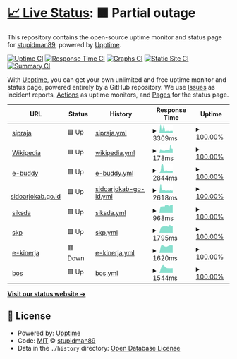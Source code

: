 # [📈 Live Status](https://stupidman89.github.io/awesome-uptime): <!--live status--> **🟧 Partial outage**

This repository contains the open-source uptime monitor and status page for [stupidman89](https://stupidman89.github.io/awesome-uptime), powered by [Upptime](https://github.com/upptime/upptime).

[![Uptime CI](https://github.com/stupidman89/awesome-uptime/workflows/Uptime%20CI/badge.svg)](https://github.com/stupidman89/awesome-uptime/actions?query=workflow%3A%22Uptime+CI%22)
[![Response Time CI](https://github.com/stupidman89/awesome-uptime/workflows/Response%20Time%20CI/badge.svg)](https://github.com/stupidman89/awesome-uptime/actions?query=workflow%3A%22Response+Time+CI%22)
[![Graphs CI](https://github.com/stupidman89/awesome-uptime/workflows/Graphs%20CI/badge.svg)](https://github.com/stupidman89/awesome-uptime/actions?query=workflow%3A%22Graphs+CI%22)
[![Static Site CI](https://github.com/stupidman89/awesome-uptime/workflows/Static%20Site%20CI/badge.svg)](https://github.com/stupidman89/awesome-uptime/actions?query=workflow%3A%22Static+Site+CI%22)
[![Summary CI](https://github.com/stupidman89/awesome-uptime/workflows/Summary%20CI/badge.svg)](https://github.com/stupidman89/awesome-uptime/actions?query=workflow%3A%22Summary+CI%22)

With [Upptime](https://upptime.js.org), you can get your own unlimited and free uptime monitor and status page, powered entirely by a GitHub repository. We use [Issues](https://github.com/stupidman89/awesome-uptime/issues) as incident reports, [Actions](https://github.com/stupidman89/awesome-uptime/actions) as uptime monitors, and [Pages](https://stupidman89.github.io/awesome-uptime) for the status page.

<!--start: status pages-->
<!-- This summary is generated by Upptime (https://github.com/upptime/upptime) -->
<!-- Do not edit this manually, your changes will be overwritten -->
<!-- prettier-ignore -->
| URL | Status | History | Response Time | Uptime |
| --- | ------ | ------- | ------------- | ------ |
| <img alt="" src="https://favicons.githubusercontent.com/sipraja.sidoarjokab.go.id" height="13"> [sipraja](https://sipraja.sidoarjokab.go.id) | 🟩 Up | [sipraja.yml](https://github.com/stupidman89/awesome-uptime/commits/HEAD/history/sipraja.yml) | <details><summary><img alt="Response time graph" src="./graphs/sipraja/response-time-week.png" height="20"> 3309ms</summary><br><a href="https://stupidman89.github.io/awesome-uptime/history/sipraja"><img alt="Response time 3309" src="https://img.shields.io/endpoint?url=https%3A%2F%2Fraw.githubusercontent.com%2Fstupidman89%2Fawesome-uptime%2FHEAD%2Fapi%2Fsipraja%2Fresponse-time.json"></a><br><a href="https://stupidman89.github.io/awesome-uptime/history/sipraja"><img alt="24-hour response time 1979" src="https://img.shields.io/endpoint?url=https%3A%2F%2Fraw.githubusercontent.com%2Fstupidman89%2Fawesome-uptime%2FHEAD%2Fapi%2Fsipraja%2Fresponse-time-day.json"></a><br><a href="https://stupidman89.github.io/awesome-uptime/history/sipraja"><img alt="7-day response time 3309" src="https://img.shields.io/endpoint?url=https%3A%2F%2Fraw.githubusercontent.com%2Fstupidman89%2Fawesome-uptime%2FHEAD%2Fapi%2Fsipraja%2Fresponse-time-week.json"></a><br><a href="https://stupidman89.github.io/awesome-uptime/history/sipraja"><img alt="30-day response time 3309" src="https://img.shields.io/endpoint?url=https%3A%2F%2Fraw.githubusercontent.com%2Fstupidman89%2Fawesome-uptime%2FHEAD%2Fapi%2Fsipraja%2Fresponse-time-month.json"></a><br><a href="https://stupidman89.github.io/awesome-uptime/history/sipraja"><img alt="1-year response time 3309" src="https://img.shields.io/endpoint?url=https%3A%2F%2Fraw.githubusercontent.com%2Fstupidman89%2Fawesome-uptime%2FHEAD%2Fapi%2Fsipraja%2Fresponse-time-year.json"></a></details> | <details><summary><a href="https://stupidman89.github.io/awesome-uptime/history/sipraja">100.00%</a></summary><a href="https://stupidman89.github.io/awesome-uptime/history/sipraja"><img alt="All-time uptime 100.00%" src="https://img.shields.io/endpoint?url=https%3A%2F%2Fraw.githubusercontent.com%2Fstupidman89%2Fawesome-uptime%2FHEAD%2Fapi%2Fsipraja%2Fuptime.json"></a><br><a href="https://stupidman89.github.io/awesome-uptime/history/sipraja"><img alt="24-hour uptime 100.00%" src="https://img.shields.io/endpoint?url=https%3A%2F%2Fraw.githubusercontent.com%2Fstupidman89%2Fawesome-uptime%2FHEAD%2Fapi%2Fsipraja%2Fuptime-day.json"></a><br><a href="https://stupidman89.github.io/awesome-uptime/history/sipraja"><img alt="7-day uptime 100.00%" src="https://img.shields.io/endpoint?url=https%3A%2F%2Fraw.githubusercontent.com%2Fstupidman89%2Fawesome-uptime%2FHEAD%2Fapi%2Fsipraja%2Fuptime-week.json"></a><br><a href="https://stupidman89.github.io/awesome-uptime/history/sipraja"><img alt="30-day uptime 100.00%" src="https://img.shields.io/endpoint?url=https%3A%2F%2Fraw.githubusercontent.com%2Fstupidman89%2Fawesome-uptime%2FHEAD%2Fapi%2Fsipraja%2Fuptime-month.json"></a><br><a href="https://stupidman89.github.io/awesome-uptime/history/sipraja"><img alt="1-year uptime 100.00%" src="https://img.shields.io/endpoint?url=https%3A%2F%2Fraw.githubusercontent.com%2Fstupidman89%2Fawesome-uptime%2FHEAD%2Fapi%2Fsipraja%2Fuptime-year.json"></a></details>
| <img alt="" src="https://favicons.githubusercontent.com/en.wikipedia.org" height="13"> [Wikipedia](https://en.wikipedia.org) | 🟩 Up | [wikipedia.yml](https://github.com/stupidman89/awesome-uptime/commits/HEAD/history/wikipedia.yml) | <details><summary><img alt="Response time graph" src="./graphs/wikipedia/response-time-week.png" height="20"> 178ms</summary><br><a href="https://stupidman89.github.io/awesome-uptime/history/wikipedia"><img alt="Response time 178" src="https://img.shields.io/endpoint?url=https%3A%2F%2Fraw.githubusercontent.com%2Fstupidman89%2Fawesome-uptime%2FHEAD%2Fapi%2Fwikipedia%2Fresponse-time.json"></a><br><a href="https://stupidman89.github.io/awesome-uptime/history/wikipedia"><img alt="24-hour response time 208" src="https://img.shields.io/endpoint?url=https%3A%2F%2Fraw.githubusercontent.com%2Fstupidman89%2Fawesome-uptime%2FHEAD%2Fapi%2Fwikipedia%2Fresponse-time-day.json"></a><br><a href="https://stupidman89.github.io/awesome-uptime/history/wikipedia"><img alt="7-day response time 178" src="https://img.shields.io/endpoint?url=https%3A%2F%2Fraw.githubusercontent.com%2Fstupidman89%2Fawesome-uptime%2FHEAD%2Fapi%2Fwikipedia%2Fresponse-time-week.json"></a><br><a href="https://stupidman89.github.io/awesome-uptime/history/wikipedia"><img alt="30-day response time 178" src="https://img.shields.io/endpoint?url=https%3A%2F%2Fraw.githubusercontent.com%2Fstupidman89%2Fawesome-uptime%2FHEAD%2Fapi%2Fwikipedia%2Fresponse-time-month.json"></a><br><a href="https://stupidman89.github.io/awesome-uptime/history/wikipedia"><img alt="1-year response time 178" src="https://img.shields.io/endpoint?url=https%3A%2F%2Fraw.githubusercontent.com%2Fstupidman89%2Fawesome-uptime%2FHEAD%2Fapi%2Fwikipedia%2Fresponse-time-year.json"></a></details> | <details><summary><a href="https://stupidman89.github.io/awesome-uptime/history/wikipedia">100.00%</a></summary><a href="https://stupidman89.github.io/awesome-uptime/history/wikipedia"><img alt="All-time uptime 100.00%" src="https://img.shields.io/endpoint?url=https%3A%2F%2Fraw.githubusercontent.com%2Fstupidman89%2Fawesome-uptime%2FHEAD%2Fapi%2Fwikipedia%2Fuptime.json"></a><br><a href="https://stupidman89.github.io/awesome-uptime/history/wikipedia"><img alt="24-hour uptime 100.00%" src="https://img.shields.io/endpoint?url=https%3A%2F%2Fraw.githubusercontent.com%2Fstupidman89%2Fawesome-uptime%2FHEAD%2Fapi%2Fwikipedia%2Fuptime-day.json"></a><br><a href="https://stupidman89.github.io/awesome-uptime/history/wikipedia"><img alt="7-day uptime 100.00%" src="https://img.shields.io/endpoint?url=https%3A%2F%2Fraw.githubusercontent.com%2Fstupidman89%2Fawesome-uptime%2FHEAD%2Fapi%2Fwikipedia%2Fuptime-week.json"></a><br><a href="https://stupidman89.github.io/awesome-uptime/history/wikipedia"><img alt="30-day uptime 100.00%" src="https://img.shields.io/endpoint?url=https%3A%2F%2Fraw.githubusercontent.com%2Fstupidman89%2Fawesome-uptime%2FHEAD%2Fapi%2Fwikipedia%2Fuptime-month.json"></a><br><a href="https://stupidman89.github.io/awesome-uptime/history/wikipedia"><img alt="1-year uptime 100.00%" src="https://img.shields.io/endpoint?url=https%3A%2F%2Fraw.githubusercontent.com%2Fstupidman89%2Fawesome-uptime%2FHEAD%2Fapi%2Fwikipedia%2Fuptime-year.json"></a></details>
| <img alt="" src="https://favicons.githubusercontent.com/e-buddy.sidoarjokab.go.id" height="13"> [e-buddy](https://e-buddy.sidoarjokab.go.id) | 🟩 Up | [e-buddy.yml](https://github.com/stupidman89/awesome-uptime/commits/HEAD/history/e-buddy.yml) | <details><summary><img alt="Response time graph" src="./graphs/e-buddy/response-time-week.png" height="20"> 2844ms</summary><br><a href="https://stupidman89.github.io/awesome-uptime/history/e-buddy"><img alt="Response time 2844" src="https://img.shields.io/endpoint?url=https%3A%2F%2Fraw.githubusercontent.com%2Fstupidman89%2Fawesome-uptime%2FHEAD%2Fapi%2Fe-buddy%2Fresponse-time.json"></a><br><a href="https://stupidman89.github.io/awesome-uptime/history/e-buddy"><img alt="24-hour response time 1764" src="https://img.shields.io/endpoint?url=https%3A%2F%2Fraw.githubusercontent.com%2Fstupidman89%2Fawesome-uptime%2FHEAD%2Fapi%2Fe-buddy%2Fresponse-time-day.json"></a><br><a href="https://stupidman89.github.io/awesome-uptime/history/e-buddy"><img alt="7-day response time 2844" src="https://img.shields.io/endpoint?url=https%3A%2F%2Fraw.githubusercontent.com%2Fstupidman89%2Fawesome-uptime%2FHEAD%2Fapi%2Fe-buddy%2Fresponse-time-week.json"></a><br><a href="https://stupidman89.github.io/awesome-uptime/history/e-buddy"><img alt="30-day response time 2844" src="https://img.shields.io/endpoint?url=https%3A%2F%2Fraw.githubusercontent.com%2Fstupidman89%2Fawesome-uptime%2FHEAD%2Fapi%2Fe-buddy%2Fresponse-time-month.json"></a><br><a href="https://stupidman89.github.io/awesome-uptime/history/e-buddy"><img alt="1-year response time 2844" src="https://img.shields.io/endpoint?url=https%3A%2F%2Fraw.githubusercontent.com%2Fstupidman89%2Fawesome-uptime%2FHEAD%2Fapi%2Fe-buddy%2Fresponse-time-year.json"></a></details> | <details><summary><a href="https://stupidman89.github.io/awesome-uptime/history/e-buddy">100.00%</a></summary><a href="https://stupidman89.github.io/awesome-uptime/history/e-buddy"><img alt="All-time uptime 100.00%" src="https://img.shields.io/endpoint?url=https%3A%2F%2Fraw.githubusercontent.com%2Fstupidman89%2Fawesome-uptime%2FHEAD%2Fapi%2Fe-buddy%2Fuptime.json"></a><br><a href="https://stupidman89.github.io/awesome-uptime/history/e-buddy"><img alt="24-hour uptime 100.00%" src="https://img.shields.io/endpoint?url=https%3A%2F%2Fraw.githubusercontent.com%2Fstupidman89%2Fawesome-uptime%2FHEAD%2Fapi%2Fe-buddy%2Fuptime-day.json"></a><br><a href="https://stupidman89.github.io/awesome-uptime/history/e-buddy"><img alt="7-day uptime 100.00%" src="https://img.shields.io/endpoint?url=https%3A%2F%2Fraw.githubusercontent.com%2Fstupidman89%2Fawesome-uptime%2FHEAD%2Fapi%2Fe-buddy%2Fuptime-week.json"></a><br><a href="https://stupidman89.github.io/awesome-uptime/history/e-buddy"><img alt="30-day uptime 100.00%" src="https://img.shields.io/endpoint?url=https%3A%2F%2Fraw.githubusercontent.com%2Fstupidman89%2Fawesome-uptime%2FHEAD%2Fapi%2Fe-buddy%2Fuptime-month.json"></a><br><a href="https://stupidman89.github.io/awesome-uptime/history/e-buddy"><img alt="1-year uptime 100.00%" src="https://img.shields.io/endpoint?url=https%3A%2F%2Fraw.githubusercontent.com%2Fstupidman89%2Fawesome-uptime%2FHEAD%2Fapi%2Fe-buddy%2Fuptime-year.json"></a></details>
| <img alt="" src="https://favicons.githubusercontent.com/sidoarjokab.go.id" height="13"> [sidoarjokab.go.id](https://sidoarjokab.go.id) | 🟩 Up | [sidoarjokab-go-id.yml](https://github.com/stupidman89/awesome-uptime/commits/HEAD/history/sidoarjokab-go-id.yml) | <details><summary><img alt="Response time graph" src="./graphs/sidoarjokab-go-id/response-time-week.png" height="20"> 2618ms</summary><br><a href="https://stupidman89.github.io/awesome-uptime/history/sidoarjokab-go-id"><img alt="Response time 2618" src="https://img.shields.io/endpoint?url=https%3A%2F%2Fraw.githubusercontent.com%2Fstupidman89%2Fawesome-uptime%2FHEAD%2Fapi%2Fsidoarjokab-go-id%2Fresponse-time.json"></a><br><a href="https://stupidman89.github.io/awesome-uptime/history/sidoarjokab-go-id"><img alt="24-hour response time 1946" src="https://img.shields.io/endpoint?url=https%3A%2F%2Fraw.githubusercontent.com%2Fstupidman89%2Fawesome-uptime%2FHEAD%2Fapi%2Fsidoarjokab-go-id%2Fresponse-time-day.json"></a><br><a href="https://stupidman89.github.io/awesome-uptime/history/sidoarjokab-go-id"><img alt="7-day response time 2618" src="https://img.shields.io/endpoint?url=https%3A%2F%2Fraw.githubusercontent.com%2Fstupidman89%2Fawesome-uptime%2FHEAD%2Fapi%2Fsidoarjokab-go-id%2Fresponse-time-week.json"></a><br><a href="https://stupidman89.github.io/awesome-uptime/history/sidoarjokab-go-id"><img alt="30-day response time 2618" src="https://img.shields.io/endpoint?url=https%3A%2F%2Fraw.githubusercontent.com%2Fstupidman89%2Fawesome-uptime%2FHEAD%2Fapi%2Fsidoarjokab-go-id%2Fresponse-time-month.json"></a><br><a href="https://stupidman89.github.io/awesome-uptime/history/sidoarjokab-go-id"><img alt="1-year response time 2618" src="https://img.shields.io/endpoint?url=https%3A%2F%2Fraw.githubusercontent.com%2Fstupidman89%2Fawesome-uptime%2FHEAD%2Fapi%2Fsidoarjokab-go-id%2Fresponse-time-year.json"></a></details> | <details><summary><a href="https://stupidman89.github.io/awesome-uptime/history/sidoarjokab-go-id">100.00%</a></summary><a href="https://stupidman89.github.io/awesome-uptime/history/sidoarjokab-go-id"><img alt="All-time uptime 100.00%" src="https://img.shields.io/endpoint?url=https%3A%2F%2Fraw.githubusercontent.com%2Fstupidman89%2Fawesome-uptime%2FHEAD%2Fapi%2Fsidoarjokab-go-id%2Fuptime.json"></a><br><a href="https://stupidman89.github.io/awesome-uptime/history/sidoarjokab-go-id"><img alt="24-hour uptime 100.00%" src="https://img.shields.io/endpoint?url=https%3A%2F%2Fraw.githubusercontent.com%2Fstupidman89%2Fawesome-uptime%2FHEAD%2Fapi%2Fsidoarjokab-go-id%2Fuptime-day.json"></a><br><a href="https://stupidman89.github.io/awesome-uptime/history/sidoarjokab-go-id"><img alt="7-day uptime 100.00%" src="https://img.shields.io/endpoint?url=https%3A%2F%2Fraw.githubusercontent.com%2Fstupidman89%2Fawesome-uptime%2FHEAD%2Fapi%2Fsidoarjokab-go-id%2Fuptime-week.json"></a><br><a href="https://stupidman89.github.io/awesome-uptime/history/sidoarjokab-go-id"><img alt="30-day uptime 100.00%" src="https://img.shields.io/endpoint?url=https%3A%2F%2Fraw.githubusercontent.com%2Fstupidman89%2Fawesome-uptime%2FHEAD%2Fapi%2Fsidoarjokab-go-id%2Fuptime-month.json"></a><br><a href="https://stupidman89.github.io/awesome-uptime/history/sidoarjokab-go-id"><img alt="1-year uptime 100.00%" src="https://img.shields.io/endpoint?url=https%3A%2F%2Fraw.githubusercontent.com%2Fstupidman89%2Fawesome-uptime%2FHEAD%2Fapi%2Fsidoarjokab-go-id%2Fuptime-year.json"></a></details>
| <img alt="" src="https://favicons.githubusercontent.com/siksda.sidoarjokab.go.id" height="13"> [siksda](https://siksda.sidoarjokab.go.id) | 🟩 Up | [siksda.yml](https://github.com/stupidman89/awesome-uptime/commits/HEAD/history/siksda.yml) | <details><summary><img alt="Response time graph" src="./graphs/siksda/response-time-week.png" height="20"> 968ms</summary><br><a href="https://stupidman89.github.io/awesome-uptime/history/siksda"><img alt="Response time 968" src="https://img.shields.io/endpoint?url=https%3A%2F%2Fraw.githubusercontent.com%2Fstupidman89%2Fawesome-uptime%2FHEAD%2Fapi%2Fsiksda%2Fresponse-time.json"></a><br><a href="https://stupidman89.github.io/awesome-uptime/history/siksda"><img alt="24-hour response time 1133" src="https://img.shields.io/endpoint?url=https%3A%2F%2Fraw.githubusercontent.com%2Fstupidman89%2Fawesome-uptime%2FHEAD%2Fapi%2Fsiksda%2Fresponse-time-day.json"></a><br><a href="https://stupidman89.github.io/awesome-uptime/history/siksda"><img alt="7-day response time 968" src="https://img.shields.io/endpoint?url=https%3A%2F%2Fraw.githubusercontent.com%2Fstupidman89%2Fawesome-uptime%2FHEAD%2Fapi%2Fsiksda%2Fresponse-time-week.json"></a><br><a href="https://stupidman89.github.io/awesome-uptime/history/siksda"><img alt="30-day response time 968" src="https://img.shields.io/endpoint?url=https%3A%2F%2Fraw.githubusercontent.com%2Fstupidman89%2Fawesome-uptime%2FHEAD%2Fapi%2Fsiksda%2Fresponse-time-month.json"></a><br><a href="https://stupidman89.github.io/awesome-uptime/history/siksda"><img alt="1-year response time 968" src="https://img.shields.io/endpoint?url=https%3A%2F%2Fraw.githubusercontent.com%2Fstupidman89%2Fawesome-uptime%2FHEAD%2Fapi%2Fsiksda%2Fresponse-time-year.json"></a></details> | <details><summary><a href="https://stupidman89.github.io/awesome-uptime/history/siksda">100.00%</a></summary><a href="https://stupidman89.github.io/awesome-uptime/history/siksda"><img alt="All-time uptime 100.00%" src="https://img.shields.io/endpoint?url=https%3A%2F%2Fraw.githubusercontent.com%2Fstupidman89%2Fawesome-uptime%2FHEAD%2Fapi%2Fsiksda%2Fuptime.json"></a><br><a href="https://stupidman89.github.io/awesome-uptime/history/siksda"><img alt="24-hour uptime 100.00%" src="https://img.shields.io/endpoint?url=https%3A%2F%2Fraw.githubusercontent.com%2Fstupidman89%2Fawesome-uptime%2FHEAD%2Fapi%2Fsiksda%2Fuptime-day.json"></a><br><a href="https://stupidman89.github.io/awesome-uptime/history/siksda"><img alt="7-day uptime 100.00%" src="https://img.shields.io/endpoint?url=https%3A%2F%2Fraw.githubusercontent.com%2Fstupidman89%2Fawesome-uptime%2FHEAD%2Fapi%2Fsiksda%2Fuptime-week.json"></a><br><a href="https://stupidman89.github.io/awesome-uptime/history/siksda"><img alt="30-day uptime 100.00%" src="https://img.shields.io/endpoint?url=https%3A%2F%2Fraw.githubusercontent.com%2Fstupidman89%2Fawesome-uptime%2FHEAD%2Fapi%2Fsiksda%2Fuptime-month.json"></a><br><a href="https://stupidman89.github.io/awesome-uptime/history/siksda"><img alt="1-year uptime 100.00%" src="https://img.shields.io/endpoint?url=https%3A%2F%2Fraw.githubusercontent.com%2Fstupidman89%2Fawesome-uptime%2FHEAD%2Fapi%2Fsiksda%2Fuptime-year.json"></a></details>
| <img alt="" src="https://favicons.githubusercontent.com/skp2020.sidoarjokab.go.id" height="13"> [skp](http://skp2020.sidoarjokab.go.id) | 🟩 Up | [skp.yml](https://github.com/stupidman89/awesome-uptime/commits/HEAD/history/skp.yml) | <details><summary><img alt="Response time graph" src="./graphs/skp/response-time-week.png" height="20"> 1795ms</summary><br><a href="https://stupidman89.github.io/awesome-uptime/history/skp"><img alt="Response time 1795" src="https://img.shields.io/endpoint?url=https%3A%2F%2Fraw.githubusercontent.com%2Fstupidman89%2Fawesome-uptime%2FHEAD%2Fapi%2Fskp%2Fresponse-time.json"></a><br><a href="https://stupidman89.github.io/awesome-uptime/history/skp"><img alt="24-hour response time 1846" src="https://img.shields.io/endpoint?url=https%3A%2F%2Fraw.githubusercontent.com%2Fstupidman89%2Fawesome-uptime%2FHEAD%2Fapi%2Fskp%2Fresponse-time-day.json"></a><br><a href="https://stupidman89.github.io/awesome-uptime/history/skp"><img alt="7-day response time 1795" src="https://img.shields.io/endpoint?url=https%3A%2F%2Fraw.githubusercontent.com%2Fstupidman89%2Fawesome-uptime%2FHEAD%2Fapi%2Fskp%2Fresponse-time-week.json"></a><br><a href="https://stupidman89.github.io/awesome-uptime/history/skp"><img alt="30-day response time 1795" src="https://img.shields.io/endpoint?url=https%3A%2F%2Fraw.githubusercontent.com%2Fstupidman89%2Fawesome-uptime%2FHEAD%2Fapi%2Fskp%2Fresponse-time-month.json"></a><br><a href="https://stupidman89.github.io/awesome-uptime/history/skp"><img alt="1-year response time 1795" src="https://img.shields.io/endpoint?url=https%3A%2F%2Fraw.githubusercontent.com%2Fstupidman89%2Fawesome-uptime%2FHEAD%2Fapi%2Fskp%2Fresponse-time-year.json"></a></details> | <details><summary><a href="https://stupidman89.github.io/awesome-uptime/history/skp">100.00%</a></summary><a href="https://stupidman89.github.io/awesome-uptime/history/skp"><img alt="All-time uptime 100.00%" src="https://img.shields.io/endpoint?url=https%3A%2F%2Fraw.githubusercontent.com%2Fstupidman89%2Fawesome-uptime%2FHEAD%2Fapi%2Fskp%2Fuptime.json"></a><br><a href="https://stupidman89.github.io/awesome-uptime/history/skp"><img alt="24-hour uptime 100.00%" src="https://img.shields.io/endpoint?url=https%3A%2F%2Fraw.githubusercontent.com%2Fstupidman89%2Fawesome-uptime%2FHEAD%2Fapi%2Fskp%2Fuptime-day.json"></a><br><a href="https://stupidman89.github.io/awesome-uptime/history/skp"><img alt="7-day uptime 100.00%" src="https://img.shields.io/endpoint?url=https%3A%2F%2Fraw.githubusercontent.com%2Fstupidman89%2Fawesome-uptime%2FHEAD%2Fapi%2Fskp%2Fuptime-week.json"></a><br><a href="https://stupidman89.github.io/awesome-uptime/history/skp"><img alt="30-day uptime 100.00%" src="https://img.shields.io/endpoint?url=https%3A%2F%2Fraw.githubusercontent.com%2Fstupidman89%2Fawesome-uptime%2FHEAD%2Fapi%2Fskp%2Fuptime-month.json"></a><br><a href="https://stupidman89.github.io/awesome-uptime/history/skp"><img alt="1-year uptime 100.00%" src="https://img.shields.io/endpoint?url=https%3A%2F%2Fraw.githubusercontent.com%2Fstupidman89%2Fawesome-uptime%2FHEAD%2Fapi%2Fskp%2Fuptime-year.json"></a></details>
| <img alt="" src="https://favicons.githubusercontent.com/e-kinerja.sidoarjokab.go.id" height="13"> [e-kinerja](http://e-kinerja.sidoarjokab.go.id) | 🟥 Down | [e-kinerja.yml](https://github.com/stupidman89/awesome-uptime/commits/HEAD/history/e-kinerja.yml) | <details><summary><img alt="Response time graph" src="./graphs/e-kinerja/response-time-week.png" height="20"> 1620ms</summary><br><a href="https://stupidman89.github.io/awesome-uptime/history/e-kinerja"><img alt="Response time 1620" src="https://img.shields.io/endpoint?url=https%3A%2F%2Fraw.githubusercontent.com%2Fstupidman89%2Fawesome-uptime%2FHEAD%2Fapi%2Fe-kinerja%2Fresponse-time.json"></a><br><a href="https://stupidman89.github.io/awesome-uptime/history/e-kinerja"><img alt="24-hour response time 1653" src="https://img.shields.io/endpoint?url=https%3A%2F%2Fraw.githubusercontent.com%2Fstupidman89%2Fawesome-uptime%2FHEAD%2Fapi%2Fe-kinerja%2Fresponse-time-day.json"></a><br><a href="https://stupidman89.github.io/awesome-uptime/history/e-kinerja"><img alt="7-day response time 1620" src="https://img.shields.io/endpoint?url=https%3A%2F%2Fraw.githubusercontent.com%2Fstupidman89%2Fawesome-uptime%2FHEAD%2Fapi%2Fe-kinerja%2Fresponse-time-week.json"></a><br><a href="https://stupidman89.github.io/awesome-uptime/history/e-kinerja"><img alt="30-day response time 1620" src="https://img.shields.io/endpoint?url=https%3A%2F%2Fraw.githubusercontent.com%2Fstupidman89%2Fawesome-uptime%2FHEAD%2Fapi%2Fe-kinerja%2Fresponse-time-month.json"></a><br><a href="https://stupidman89.github.io/awesome-uptime/history/e-kinerja"><img alt="1-year response time 1620" src="https://img.shields.io/endpoint?url=https%3A%2F%2Fraw.githubusercontent.com%2Fstupidman89%2Fawesome-uptime%2FHEAD%2Fapi%2Fe-kinerja%2Fresponse-time-year.json"></a></details> | <details><summary><a href="https://stupidman89.github.io/awesome-uptime/history/e-kinerja">100.00%</a></summary><a href="https://stupidman89.github.io/awesome-uptime/history/e-kinerja"><img alt="All-time uptime 100.00%" src="https://img.shields.io/endpoint?url=https%3A%2F%2Fraw.githubusercontent.com%2Fstupidman89%2Fawesome-uptime%2FHEAD%2Fapi%2Fe-kinerja%2Fuptime.json"></a><br><a href="https://stupidman89.github.io/awesome-uptime/history/e-kinerja"><img alt="24-hour uptime 99.99%" src="https://img.shields.io/endpoint?url=https%3A%2F%2Fraw.githubusercontent.com%2Fstupidman89%2Fawesome-uptime%2FHEAD%2Fapi%2Fe-kinerja%2Fuptime-day.json"></a><br><a href="https://stupidman89.github.io/awesome-uptime/history/e-kinerja"><img alt="7-day uptime 100.00%" src="https://img.shields.io/endpoint?url=https%3A%2F%2Fraw.githubusercontent.com%2Fstupidman89%2Fawesome-uptime%2FHEAD%2Fapi%2Fe-kinerja%2Fuptime-week.json"></a><br><a href="https://stupidman89.github.io/awesome-uptime/history/e-kinerja"><img alt="30-day uptime 100.00%" src="https://img.shields.io/endpoint?url=https%3A%2F%2Fraw.githubusercontent.com%2Fstupidman89%2Fawesome-uptime%2FHEAD%2Fapi%2Fe-kinerja%2Fuptime-month.json"></a><br><a href="https://stupidman89.github.io/awesome-uptime/history/e-kinerja"><img alt="1-year uptime 100.00%" src="https://img.shields.io/endpoint?url=https%3A%2F%2Fraw.githubusercontent.com%2Fstupidman89%2Fawesome-uptime%2FHEAD%2Fapi%2Fe-kinerja%2Fuptime-year.json"></a></details>
| <img alt="" src="https://favicons.githubusercontent.com/bos.sidoarjokab.go.id" height="13"> [bos](https://bos.sidoarjokab.go.id) | 🟩 Up | [bos.yml](https://github.com/stupidman89/awesome-uptime/commits/HEAD/history/bos.yml) | <details><summary><img alt="Response time graph" src="./graphs/bos/response-time-week.png" height="20"> 1544ms</summary><br><a href="https://stupidman89.github.io/awesome-uptime/history/bos"><img alt="Response time 1544" src="https://img.shields.io/endpoint?url=https%3A%2F%2Fraw.githubusercontent.com%2Fstupidman89%2Fawesome-uptime%2FHEAD%2Fapi%2Fbos%2Fresponse-time.json"></a><br><a href="https://stupidman89.github.io/awesome-uptime/history/bos"><img alt="24-hour response time 1308" src="https://img.shields.io/endpoint?url=https%3A%2F%2Fraw.githubusercontent.com%2Fstupidman89%2Fawesome-uptime%2FHEAD%2Fapi%2Fbos%2Fresponse-time-day.json"></a><br><a href="https://stupidman89.github.io/awesome-uptime/history/bos"><img alt="7-day response time 1544" src="https://img.shields.io/endpoint?url=https%3A%2F%2Fraw.githubusercontent.com%2Fstupidman89%2Fawesome-uptime%2FHEAD%2Fapi%2Fbos%2Fresponse-time-week.json"></a><br><a href="https://stupidman89.github.io/awesome-uptime/history/bos"><img alt="30-day response time 1544" src="https://img.shields.io/endpoint?url=https%3A%2F%2Fraw.githubusercontent.com%2Fstupidman89%2Fawesome-uptime%2FHEAD%2Fapi%2Fbos%2Fresponse-time-month.json"></a><br><a href="https://stupidman89.github.io/awesome-uptime/history/bos"><img alt="1-year response time 1544" src="https://img.shields.io/endpoint?url=https%3A%2F%2Fraw.githubusercontent.com%2Fstupidman89%2Fawesome-uptime%2FHEAD%2Fapi%2Fbos%2Fresponse-time-year.json"></a></details> | <details><summary><a href="https://stupidman89.github.io/awesome-uptime/history/bos">100.00%</a></summary><a href="https://stupidman89.github.io/awesome-uptime/history/bos"><img alt="All-time uptime 100.00%" src="https://img.shields.io/endpoint?url=https%3A%2F%2Fraw.githubusercontent.com%2Fstupidman89%2Fawesome-uptime%2FHEAD%2Fapi%2Fbos%2Fuptime.json"></a><br><a href="https://stupidman89.github.io/awesome-uptime/history/bos"><img alt="24-hour uptime 100.00%" src="https://img.shields.io/endpoint?url=https%3A%2F%2Fraw.githubusercontent.com%2Fstupidman89%2Fawesome-uptime%2FHEAD%2Fapi%2Fbos%2Fuptime-day.json"></a><br><a href="https://stupidman89.github.io/awesome-uptime/history/bos"><img alt="7-day uptime 100.00%" src="https://img.shields.io/endpoint?url=https%3A%2F%2Fraw.githubusercontent.com%2Fstupidman89%2Fawesome-uptime%2FHEAD%2Fapi%2Fbos%2Fuptime-week.json"></a><br><a href="https://stupidman89.github.io/awesome-uptime/history/bos"><img alt="30-day uptime 100.00%" src="https://img.shields.io/endpoint?url=https%3A%2F%2Fraw.githubusercontent.com%2Fstupidman89%2Fawesome-uptime%2FHEAD%2Fapi%2Fbos%2Fuptime-month.json"></a><br><a href="https://stupidman89.github.io/awesome-uptime/history/bos"><img alt="1-year uptime 100.00%" src="https://img.shields.io/endpoint?url=https%3A%2F%2Fraw.githubusercontent.com%2Fstupidman89%2Fawesome-uptime%2FHEAD%2Fapi%2Fbos%2Fuptime-year.json"></a></details>

<!--end: status pages-->

[**Visit our status website →**](https://stupidman89.github.io/awesome-uptime)

## 📄 License

- Powered by: [Upptime](https://github.com/upptime/upptime)
- Code: [MIT](./LICENSE) © [stupidman89](https://stupidman89.github.io/awesome-uptime)
- Data in the `./history` directory: [Open Database License](https://opendatacommons.org/licenses/odbl/1-0/)
